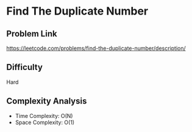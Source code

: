 # Find The Duplicate Number

## Problem Link



https://leetcode.com/problems/find-the-duplicate-number/description/



## Difficulty

Hard

## Complexity Analysis

* Time Complexity: O(N)
* Space Complexity: O(1)
